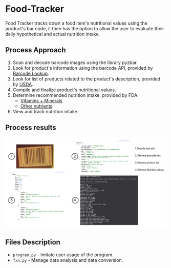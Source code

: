 # Food-Tracker
Food Tracker tracks down a food item's nutritional values using the product's bar code, it then has the option to allow the user to evaluate their daily hypothetical and actual nutrition intake. 


## Process Approach

1. Scan and decode barcode images using the library pyzbar.
2. Look for product's information using the barcode API, provided by [Barcode Lookup](https://www.barcodelookup.com/).
3. Look for list of products related to the product's description, provided by [USDA](https://ndb.nal.usda.gov/ndb/).
4. Compile and finalize product's nutritional values.
5. Determine recommended nutrition intake, provided by FDA.
    - [Vitamins + Minerals](https://www.accessdata.fda.gov/scripts/InteractiveNutritionFactsLabel/factsheets/Vitamin_and_Mineral_Chart.pdf) 
    - [Other nutrients](https://www.accessdata.fda.gov/scripts/InteractiveNutritionFactsLabel/pdv.html)
6. View and track nutrition intake.


## Process results

![Process Tree](photos/progressTree-100.jpg)

## Files Description

* `program.py` - Imitate user usage of the program.
* `fxn.py` - Manage data analysis and data conversion.

